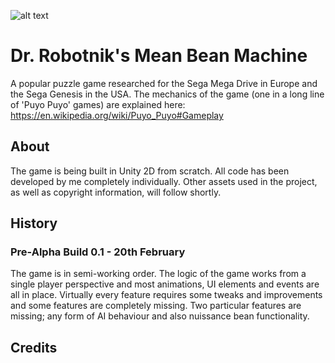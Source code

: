 ![alt text](http://img2.game-oldies.com/sites/default/files/titles/sega-genesis/dr-robotnik-s-mean-bean-machine-usa.png)

# Dr. Robotnik's Mean Bean Machine
A popular puzzle game researched for the Sega Mega Drive in Europe and the Sega Genesis in the USA. 
The mechanics of the game (one in a long line of 'Puyo Puyo' games) are explained here: 
https://en.wikipedia.org/wiki/Puyo_Puyo#Gameplay

## About ##

The game is being built in Unity 2D from scratch. All code has been developed by me completely individually. Other assets used in the project, as well as copyright information, will follow shortly.

## History ##

### Pre-Alpha Build 0.1 - 20th February ###

The game is in semi-working order. The logic of the game works from a single player perspective and most animations, UI elements and events are all in place. Virtually every feature requires some tweaks and improvements and some features are completely missing. 
Two particular features are missing; any form of AI behaviour and also nuissance bean functionality.



## Credits ##

